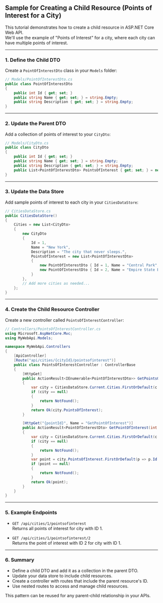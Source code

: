 ## Sample for Creating a Child Resource (Points of Interest for a City)

This tutorial demonstrates how to create a child resource in ASP.NET Core Web API.  
We'll use the example of "Points of Interest" for a city, where each city can have multiple points of interest.

---

### 1. Define the Child DTO

Create a `PointOfInterestDto` class in your `Models` folder:

```csharp
// Models/PointOfInterestDto.cs
public class PointOfInterestDto
{
    public int Id { get; set; }
    public string Name { get; set; } = string.Empty;
    public string Description { get; set; } = string.Empty;
}
```

---

### 2. Update the Parent DTO

Add a collection of points of interest to your `CityDto`:

```csharp
// Models/CityDto.cs
public class CityDto
{
    public int Id { get; set; }
    public string Name { get; set; } = string.Empty;
    public string Description { get; set; } = string.Empty;
    public List<PointOfInterestDto> PointsOfInterest { get; set; } = new();
}
```

---

### 3. Update the Data Store

Add sample points of interest to each city in your `CitiesDataStore`:

```csharp
// CitiesDataStore.cs
public CitiesDataStore()
{
    Cities = new List<CityDto>
    {
        new CityDto
        {
            Id = 1,
            Name = "New York",
            Description = "The city that never sleeps.",
            PointsOfInterest = new List<PointOfInterestDto>
            {
                new PointOfInterestDto { Id = 1, Name = "Central Park", Description = "A large public park in NYC." },
                new PointOfInterestDto { Id = 2, Name = "Empire State Building", Description = "A 102-story skyscraper." }
            }
        },
        // Add more cities as needed...
    };
}
```

---

### 4. Create the Child Resource Controller

Create a new controller called `PointsOfInterestController`:

```csharp
// Controllers/PointsOfInterestController.cs
using Microsoft.AspNetCore.Mvc;
using MyWebApi.Models;

namespace MyWebApi.Controllers
{
    [ApiController]
    [Route("api/cities/{cityId}/pointsofinterest")]
    public class PointsOfInterestController : ControllerBase
    {
        [HttpGet]
        public ActionResult<IEnumerable<PointOfInterestDto>> GetPointsOfInterest(int cityId)
        {
            var city = CitiesDataStore.Current.Cities.FirstOrDefault(c => c.Id == cityId);
            if (city == null)
            {
                return NotFound();
            }
            return Ok(city.PointsOfInterest);
        }

        [HttpGet("{pointId}", Name = "GetPointOfInterest")]
        public ActionResult<PointOfInterestDto> GetPointOfInterest(int cityId, int pointId)
        {
            var city = CitiesDataStore.Current.Cities.FirstOrDefault(c => c.Id == cityId);
            if (city == null)
            {
                return NotFound();
            }
            var point = city.PointsOfInterest.FirstOrDefault(p => p.Id == pointId);
            if (point == null)
            {
                return NotFound();
            }
            return Ok(point);
        }
    }
}
```

---

### 5. Example Endpoints

- `GET /api/cities/1/pointsofinterest`  
  Returns all points of interest for city with ID 1.

- `GET /api/cities/1/pointsofinterest/2`  
  Returns the point of interest with ID 2 for city with ID 1.

---

### 6. Summary

- Define a child DTO and add it as a collection in the parent DTO.
- Update your data store to include child resources.
- Create a controller with routes that include the parent resource's ID.
- Use nested routes to access and manage child resources.

This pattern can be reused for any parent-child relationship in your APIs.
